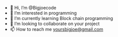 - 👋 Hi, I’m @Bigjoecode
- 👀 I’m interested in programming
- 🌱 I’m currently learning Block chain programming
- 💞️ I’m looking to collaborate on your project
- 📫 How to reach me yoursbigjoe@gmail.com

<!---
Bigjoecode/Bigjoecode is a ✨ special ✨ repository because its `README.md` (this file) appears on your GitHub profile.
You can click the Preview link to take a look at your changes.
--->
